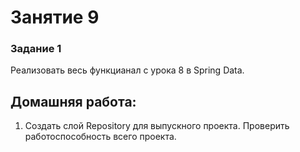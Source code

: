# Занятие 9
### Задание 1
Реализовать весь функцианал с урока 8 в Spring Data.

## Домашняя работа:
1) Создать слой Repository для выпускного проекта. Проверить работоспособность всего проекта.
